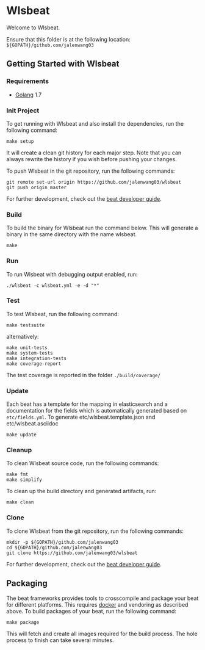 # Wlsbeat

Welcome to Wlsbeat.

Ensure that this folder is at the following location:
`${GOPATH}/github.com/jalenwang03`

## Getting Started with Wlsbeat

### Requirements

* [Golang](https://golang.org/dl/) 1.7

### Init Project
To get running with Wlsbeat and also install the
dependencies, run the following command:

```
make setup
```

It will create a clean git history for each major step. Note that you can always rewrite the history if you wish before pushing your changes.

To push Wlsbeat in the git repository, run the following commands:

```
git remote set-url origin https://github.com/jalenwang03/wlsbeat
git push origin master
```

For further development, check out the [beat developer guide](https://www.elastic.co/guide/en/beats/libbeat/current/new-beat.html).

### Build

To build the binary for Wlsbeat run the command below. This will generate a binary
in the same directory with the name wlsbeat.

```
make
```


### Run

To run Wlsbeat with debugging output enabled, run:

```
./wlsbeat -c wlsbeat.yml -e -d "*"
```


### Test

To test Wlsbeat, run the following command:

```
make testsuite
```

alternatively:
```
make unit-tests
make system-tests
make integration-tests
make coverage-report
```

The test coverage is reported in the folder `./build/coverage/`

### Update

Each beat has a template for the mapping in elasticsearch and a documentation for the fields
which is automatically generated based on `etc/fields.yml`.
To generate etc/wlsbeat.template.json and etc/wlsbeat.asciidoc

```
make update
```


### Cleanup

To clean  Wlsbeat source code, run the following commands:

```
make fmt
make simplify
```

To clean up the build directory and generated artifacts, run:

```
make clean
```


### Clone

To clone Wlsbeat from the git repository, run the following commands:

```
mkdir -p ${GOPATH}/github.com/jalenwang03
cd ${GOPATH}/github.com/jalenwang03
git clone https://github.com/jalenwang03/wlsbeat
```


For further development, check out the [beat developer guide](https://www.elastic.co/guide/en/beats/libbeat/current/new-beat.html).


## Packaging

The beat frameworks provides tools to crosscompile and package your beat for different platforms. This requires [docker](https://www.docker.com/) and vendoring as described above. To build packages of your beat, run the following command:

```
make package
```

This will fetch and create all images required for the build process. The hole process to finish can take several minutes.
